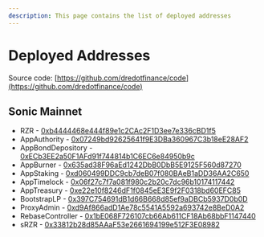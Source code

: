 ```yaml
---
description: This page contains the list of deployed addresses
---
```


# Deployed Addresses

Source code: [https://github.com/dredotfinance/code](https://github.com/dredotfinance/code)

## Sonic Mainnet

- RZR - [0xb4444468e444f89e1c2CAc2F1D3ee7e336cBD1f5](https://sonicscan.org/address/0xb4444468e444f89e1c2CAc2F1D3ee7e336cBD1f5)
- AppAuthority - [0x07249bd92625641f9E3DBa360967C3b18eE28AF2](https://sonicscan.org/address/0x07249bd92625641f9E3DBa360967C3b18eE28AF2)
- AppBondDepository - [0xECb3EE2a50F1AFd91f744814b1C6EC6e84950b9c](https://sonicscan.org/address/0xECb3EE2a50F1AFd91f744814b1C6EC6e84950b9c#readProxyContract)
- AppBurner - [0x635ad38F96aEd1242DbB0DbB5E9125F560d87270](https://sonicscan.org/address/0x635ad38F96aEd1242DbB0DbB5E9125F560d87270)
- AppStaking - [0xd060499DDC9cb7deB07f080BAeB1aDD36AA2C650](https://sonicscan.org/address/0xd060499DDC9cb7deB07f080BAeB1aDD36AA2C650)
- AppTimelock - [0x06f27c7f7a081f980c2b20c7dc96b10174117442](https://sonicscan.org/address/0x06f27c7f7a081f980c2b20c7dc96b10174117442)
- AppTreasury - [0xe22e10f8246dF1f0845eE3E9f2F0318bd60EFC85](https://sonicscan.org/address/0xe22e10f8246dF1f0845eE3E9f2F0318bd60EFC85#code)
- BootstrapLP - [0x397C754691dB1d66B668d85ef9aDBCb5937D0b0D](https://sonicscan.org/address/0x397C754691dB1d66B668d85ef9aDBCb5937D0b0D)
- ProxyAdmin - [0xd9Af866adD1Ae78c5541A5592a693742e8BeD0A2](https://sonicscan.org/address/0xd9Af866adD1Ae78c5541A5592a693742e8BeD0A2#writeContract)
- RebaseController - [0x1bE068F726107cb66Ab611CF18Ab68bbF1147440](https://sonicscan.org/address/0x1bE068F726107cb66Ab611CF18Ab68bbF1147440)
- sRZR - [0x33812b28d85AAaF53e2661694199e512F3E08982](https://sonicscan.org/address/0x33812b28d85AAaF53e2661694199e512F3E08982#code)
